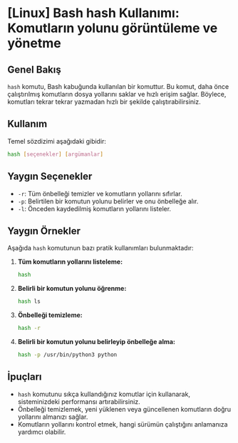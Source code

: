 # [Linux] Bash hash Kullanımı: Komutların yolunu görüntüleme ve yönetme

## Genel Bakış
`hash` komutu, Bash kabuğunda kullanılan bir komuttur. Bu komut, daha önce çalıştırılmış komutların dosya yollarını saklar ve hızlı erişim sağlar. Böylece, komutları tekrar tekrar yazmadan hızlı bir şekilde çalıştırabilirsiniz.

## Kullanım
Temel sözdizimi aşağıdaki gibidir:

```bash
hash [seçenekler] [argümanlar]
```

## Yaygın Seçenekler
- `-r`: Tüm önbelleği temizler ve komutların yollarını sıfırlar.
- `-p`: Belirtilen bir komutun yolunu belirler ve onu önbelleğe alır.
- `-l`: Önceden kaydedilmiş komutların yollarını listeler.

## Yaygın Örnekler
Aşağıda `hash` komutunun bazı pratik kullanımları bulunmaktadır:

1. **Tüm komutların yollarını listeleme:**
   ```bash
   hash
   ```

2. **Belirli bir komutun yolunu öğrenme:**
   ```bash
   hash ls
   ```

3. **Önbelleği temizleme:**
   ```bash
   hash -r
   ```

4. **Belirli bir komutun yolunu belirleyip önbelleğe alma:**
   ```bash
   hash -p /usr/bin/python3 python
   ```

## İpuçları
- `hash` komutunu sıkça kullandığınız komutlar için kullanarak, sisteminizdeki performansı artırabilirsiniz.
- Önbelleği temizlemek, yeni yüklenen veya güncellenen komutların doğru yollarını almanızı sağlar.
- Komutların yollarını kontrol etmek, hangi sürümün çalıştığını anlamanıza yardımcı olabilir.